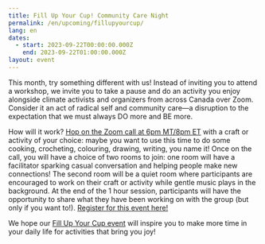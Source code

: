 ```yaml
---
title: Fill Up Your Cup! Community Care Night
permalink: /en/upcoming/fillupyourcup/
lang: en
dates:
  - start: 2023-09-22T00:00:00.000Z
    end: 2023-09-22T01:00:00.000Z
layout: event
---
```

This month, try something different with us! Instead of inviting you to attend a workshop, we invite you to take a pause and do an activity you enjoy alongside climate activists and organizers from across Canada over Zoom. Consider it an act of radical self and community care—a disruption to the expectation that we must always DO more and BE more. 

How will it work? [Hop on the Zoom call at 6pm MT/8pm ET](https://us02web.zoom.us/meeting/register/tZIsf-6prTsvEtEZWq_4SZqyB-aOuf_ZGqvp) with a craft or activity of your choice: maybe you want to use this time to do some cooking, crocheting, colouring, drawing, writing, you name it! Once on the call, you will have a choice of two rooms to join: one room will have a facilitator sparking casual conversation and helping people make new connections! The second room will be a quiet room where participants are encouraged to work on their craft or activity while gentle music plays in the background. At the end of the 1 hour session, participants will have the opportunity to share what they have been working on with the group (but only if you want to!). [Register for this event here!](https://us02web.zoom.us/meeting/register/tZIsf-6prTsvEtEZWq_4SZqyB-aOuf_ZGqvp)

We hope our [Fill Up Your Cup event](https://us02web.zoom.us/meeting/register/tZIsf-6prTsvEtEZWq_4SZqyB-aOuf_ZGqvp) will inspire you to make more time in your daily life for activities that bring you joy!